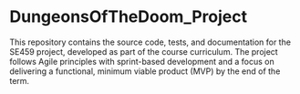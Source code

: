 # DungeonsOfTheDoom_Project
This repository contains the source code, tests, and documentation for the SE459 project, developed as part of the course curriculum. The project follows Agile principles with sprint-based development and a focus on delivering a functional, minimum viable product (MVP) by the end of the term.
